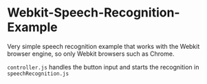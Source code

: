 # Webkit-Speech-Recognition-Example

Very simple speech recognition example that works with the Webkit browser engine, so only Webkit browsers such as Chrome.

```controller.js``` handles the button input and starts the recognition in ```speechRecognition.js```
